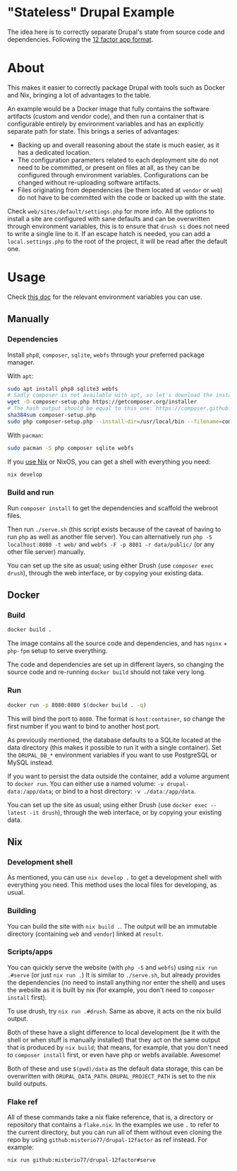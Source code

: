 # "Stateless" Drupal Example

The idea here is to correctly separate Drupal's state from source code and
dependencies. Following the [12 factor app format](https://12factor.net/).

# About

This makes it easier to correctly package Drupal with tools such as Docker and
Nix, bringing a lot of advantages to the table.

An example would be a Docker image that fully contains the software artifacts
(custom and vendor code), and then run a container that is configurable
entirely by environment variables and has an explicitly separate path for
state. This brings a series of advantages:
- Backing up and overall reasoning about the state is much easier, as it has a
    dedicated location.
- The configuration parameters related to each deployment site do not need to
    be committed, or present on files at all, as they can be configured through
    environment variables. Configurations can be changed without re-uploading
    software artifacts.
- Files originating from dependencies (be them located at `vendor` or `web`) do
    not have to be committed with the code or backed up with the
    state.

Check `web/sites/default/settings.php` for more info. All the options to
install a site are configured with sane defaults and can be overwritten through
environment variables, this is to ensure that `drush si` does not need to write
a single line to it. If an escape hatch is needed, you can add a
`local.settings.php` to the root of the project, it will be read after the
default one.

# Usage

Check [this doc](./docs/env-vars.md) for the relevant environment variables you can use.

## Manually

### Dependencies

Install `php8`, `composer`, `sqlite`, `webfs` through your preferred package manager.

With `apt`:
```bash
sudo apt install php8 sqlite3 webfs
# Sadly composer is not available with apt, so let's download the installer:
wget -O composer-setup.php https://getcomposer.org/installer
# The hash output should be equal to this one: https://composer.github.io/installer.sig
sha384sum composer-setup.php
sudo php composer-setup.php --install-dir=/usr/local/bin --filename=composer
```

With `pacman`:
```bash
sudo pacman -S php composer sqlite webfs
```

If you [use Nix](./docs/nix.md) or NixOS, you can get a shell with everything
you need:
```bash
nix develop
```

### Build and run

Run `composer install` to get the dependencies and scaffold the webroot files.

Then run `./serve.sh` (this script exists because of the caveat of having to
run `php` as well as another file server). You can alternatively run `php -S
localhost:8080 -t web/` and `webfs -F -p 8081 -r data/public/` (or any other
file server) manually.

You can set up the site as usual; using either Drush (use `composer exec
drush`), through the web interface, or by copying your existing data.

## Docker

### Build

```bash
docker build .
```

The image contains all the source code and dependencies, and has `nginx` +
`php-fpm` setup to serve everything.

The code and dependencies are set up in different layers, so changing the
source code and re-running `docker build` should not take very long.

### Run

```bash
docker run -p 8080:8080 $(docker build . -q)
```

This will bind the port to `8080`. The format is `host:container`, so change
the first number if you want to bind to another host port.

As previously mentioned, the database defaults to a SQLite located at the data
directory (this makes it possible to run it with a single container). Set the
`DRUPAL_DB_*` environment variables if you want to use PostgreSQL or MySQL
instead.

If you want to persist the data outside the container, add a volume argument to
`docker run`. You can either use a named volume: `-v drupal-data:/app/data`; or
bind to a host directory: `-v ./data:/app/data`.

You can set up the site as usual; using either Drush (use `docker exec --latest
-it drush`), through the web interface, or by copying your existing data.

## Nix

### Development shell

As mentioned, you can use `nix develop .` to get a development shell with
everything you need. This method uses the local files for developing, as usual.

### Building

You can build the site with `nix build .`. The output will be an immutable
directory (containing `web` and `vendor`) linked at `result`.

### Scripts/apps

You can quickly serve the website (with `php -S` and `webfs`) using `nix run
.#serve` (or just `nix run .`) It is similar to `./serve.sh`, but already
provides the dependencies (no need to install anything nor enter the shell) and
uses the website as it is built by nix (for example, you don't need to
`composer install` first).

To use drush, try `nix run .#drush`. Same as above, it acts on the nix build
output.

Both of these have a slight difference to local development (be it with the
shell or when stuff is manually installed) that they act on the same output
that is produced by `nix build`; that means, for example, that you don't need
to `composer install` first, or even have php or webfs available. Awesome!

Both of these and use `$(pwd)/data` as the default data storage, this can be
overwritten with `DRUPAL_DATA_PATH`. `DRUPAL_PROJECT_PATH` is set to the nix
build outputs.

### Flake ref

All of these commands take a nix flake reference, that is, a directory or repository that contains a `flake.nix`. In the examples we use `.` to refer to the current directory, but you can run all of them without even cloning the repo by using `github:misterio77/drupal-12factor` as ref instead. For example:
```
nix run github:misterio77/drupal-12factor#serve
```
